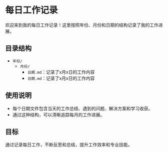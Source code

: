 # 每日工作记录

欢迎来到我的每日工作记录！这里按照年份、月份和日期的结构记录了我的工作进展。

## 目录结构

- `年份/`
  - `月份/`
    - `日期.md`：记录了x月x日的工作内容
    - `日期.md`：记录了x月x日的工作内容

## 使用说明

- 每个日期文件包含当天的工作总结、遇到的问题、解决方案和学习收获。
- 通过这种结构，可以清晰追踪每月的工作进展。

## 目标

通过记录每日工作，不断反思和总结，提升工作效率和专业技能。
